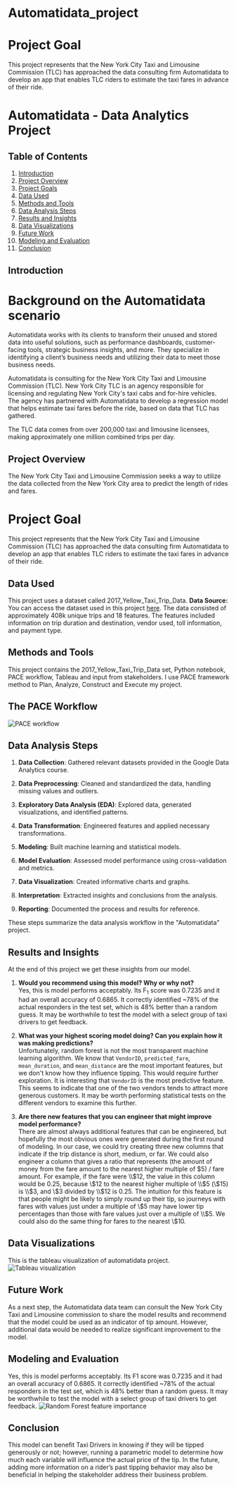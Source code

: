 # Automatidata_project
# Project Goal
This project represents that the New York City Taxi and Limousine Commission (TLC) has approached the data consulting firm Automatidata to develop an app that enables TLC riders to estimate the taxi fares in advance of their ride.

# Automatidata - Data Analytics Project
Table of Contents
-----------------
1. [Introduction](#introduction)
2. [Project Overview](#project-overview)
3. [Project Goals](#project-goals)
4. [Data Used](#data-used)
5. [Methods and Tools](#methods-and-tools)
6. [Data Analysis Steps](#data-analysis-steps)
7. [Results and Insights](#results-and-insights)
8. [Data Visualizations](#data-visualizations)
9. [Future Work](#future-work)
10. [Modeling and Evaluation](#Modeling_and_Evaluation)
11. [Conclusion](#Conclusion)

## Introduction
# Background on the Automatidata scenario
Automatidata works with its clients to transform their unused and stored data into useful solutions, such as performance dashboards, customer-facing tools, strategic business insights, and more. They specialize in identifying a client’s business needs and utilizing their data to meet those business needs. 

Automatidata is consulting for the New York City Taxi and Limousine Commission (TLC). New York City TLC is an agency responsible for licensing and regulating New York City's taxi cabs and for-hire vehicles. The agency has partnered with Automatidata to develop a regression model that helps estimate taxi fares before the ride, based on data that TLC has gathered. 

The TLC data comes from over 200,000 taxi and limousine licensees, making approximately one million combined trips per day. 

## Project Overview

The New York City Taxi and Limousine Commission seeks a way to utilize the data collected
from the New York City area to predict the length of rides and fares.

# Project Goal
This project represents that the New York City Taxi and Limousine Commission (TLC) has approached the data consulting firm Automatidata to develop an app that enables TLC riders to estimate the taxi fares in advance of their ride.

## Data Used

This project uses a dataset called 2017_Yellow_Taxi_Trip_Data.
**Data Source:**
You can access the dataset used in this project [here](https://www.nyc.gov/site/tlc/about/data.page#).
The data consisted of approximately 408k unique trips and 18 features. The features included information on trip duration and destination, vendor used, toll information, and payment type.

## Methods and Tools

This project contains the 2017_Yellow_Taxi_Trip_Data set, Python notebook, PACE workflow, Tableau and input from stakeholders.
I use PACE framework method to Plan, Analyze, Construct and Execute my project.
## The PACE Workflow
![PACE workflow](https://github.com/fatima526/Automatidata_project/blob/main/Screenshot%20(8).png?raw=true)

## Data Analysis Steps

1. **Data Collection**: Gathered relevant datasets provided in the Google Data Analytics course.

2. **Data Preprocessing**: Cleaned and standardized the data, handling missing values and outliers.

3. **Exploratory Data Analysis (EDA)**: Explored data, generated visualizations, and identified patterns.

4. **Data Transformation**: Engineered features and applied necessary transformations.

5. **Modeling**: Built machine learning and statistical models.

6. **Model Evaluation**: Assessed model performance using cross-validation and metrics.

7. **Data Visualization**: Created informative charts and graphs.

8. **Interpretation**: Extracted insights and conclusions from the analysis.

9. **Reporting**: Documented the process and results for reference.

These steps summarize the data analysis workflow in the "Automatidata" project.


## Results and Insights

At the end of this project we get these insights from our model.
1. **Would you recommend using this model? Why or why not?**  
Yes, this is model performs acceptably. Its F<sub>1</sub> score was 0.7235 and it had an overall accuracy of 0.6865. It correctly identified ~78% of the actual responders in the test set, which is 48% better than a random guess. It may be worthwhile to test the model with a select group of taxi drivers to get feedback.

2. **What was your highest scoring model doing? Can you explain how it was making predictions?**   
Unfortunately, random forest is not the most transparent machine learning algorithm. We know that `VendorID`, `predicted_fare`, `mean_duration`, and `mean_distance` are the most important features, but we don't know how they influence tipping. This would require further exploration. It is interesting that `VendorID` is the most predictive feature. This seems to indicate that one of the two vendors tends to attract more generous customers. It may be worth performing statistical tests on the different vendors to examine this further.

3. **Are there new features that you can engineer that might improve model performance?**   
There are almost always additional features that can be engineered, but hopefully the most obvious ones were generated during the first round of modeling. In our case, we could try creating three new columns that indicate if the trip distance is short, medium, or far. We could also engineer a column that gives a ratio that represents (the amount of money from the fare amount to the nearest higher multiple of $5) / fare amount. For example, if the fare were \\$12, the value in this column would be 0.25, because \\$12 to the nearest higher multiple of \\$5 (\\$15) is \\$3, and \\$3 divided by \\$12 is 0.25. The intuition for this feature is that people might be likely to simply round up their tip, so journeys with fares with values just under a multiple of \\$5 may have lower tip percentages than those with fare values just over a multiple of \\$5. We could also do the same thing for fares to the nearest \\$10.


## Data Visualizations

This is the tableau visualization of automatidata project.
![Tableau visualization](https://github.com/fatima526/Automatidata_project/blob/main/Tableau%20visualization.png?raw=true)

## Future Work

As a next step, the Automatidata data team can consult the New York City Taxi and Limousine commission to share the model results and recommend that the model could be used as an indicator of tip amount. However, additional data would be needed to realize significant improvement to the model.

## Modeling and Evaluation 
Yes, this is model performs acceptably. Its F1 score was 0.7235 and it had an overall accuracy of 0.6865. It correctly identified ~78% of the actual responders in the test set, which is 48% better than a random guess. It may be worthwhile to test the model with a select group of taxi drivers to get feedback.
![Random Forest feature importance](https://github.com/fatima526/Automatidata_project/blob/main/Feature%20importance.png?raw=true)

## Conclusion
This model can benefit Taxi Drivers in knowing if they will be tipped generously or not; however, running a parametric model to determine how much each variable will influence the actual price of the tip. In the future, adding more information on a rider’s past tipping behavior may also be beneficial in helping the stakeholder address their business problem. 



